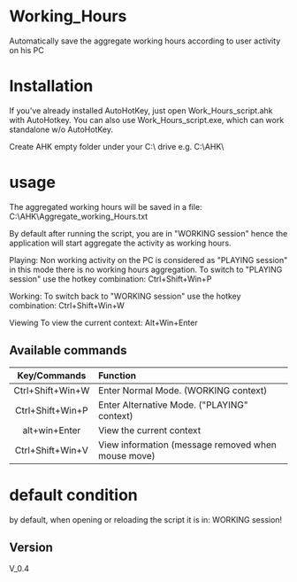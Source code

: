 # Working_Hours
Automatically save the aggregate working hours according to user activity on his PC


# Installation
If you've already installed AutoHotKey, just open Work_Hours_script.ahk with AutoHotkey.
You can also use Work_Hours_script.exe, which can work standalone w/o AutoHotKey.

Create AHK empty folder under your C:\ drive
e.g.
C:\AHK\

# usage
The aggregated working hours will be saved in a file:
C:\AHK\Aggregate_working_Hours.txt

By default after running the script, you are in "WORKING session"
hence the application will start aggregate the activity as working hours.

Playing:
Non working activity on the PC is considered as "PLAYING session"
in this mode there is no working hours aggregation.
To switch to "PLAYING session" use the hotkey combination:
Ctrl+Shift+Win+P

Working:
To switch back to "WORKING session" use the hotkey combination:
Ctrl+Shift+Win+W

Viewing
To view the current context:
Alt+Win+Enter

## Available commands 
|Key/Commands|Function|
|:----------:|:-------|
|Ctrl+Shift+Win+W| Enter Normal Mode. (WORKING context)|
|Ctrl+Shift+Win+P| Enter Alternative Mode. ("PLAYING" context)|
|alt+win+Enter| View the current context|
|Ctrl+Shift+Win+V| View information (message removed when mouse move)|

# default condition
by default, when opening or reloading the script it is in: WORKING session!

## Version
V_0.4